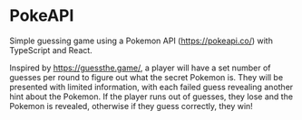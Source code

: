 # PokeAPI
Simple guessing game using a Pokemon API (https://pokeapi.co/) with TypeScript and React.

Inspired by https://guessthe.game/, a player will have a set number of guesses per round to figure out what the secret Pokemon is. They will be presented with limited information, with each failed guess revealing another hint about the Pokemon. If the player runs out of guesses, they lose and the Pokemon is revealed, otherwise if they guess correctly, they win!
